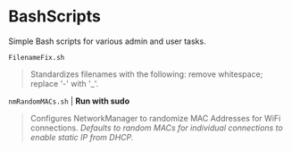 # BashScripts
Simple Bash scripts for various admin and user tasks.

`FilenameFix.sh`

> Standardizes filenames with the following: remove whitespace; replace '-' with '_'.

`nmRandomMACs.sh` | **Run with sudo**

> Configures NetworkManager to randomize MAC Addresses for WiFi connections.
*Defaults to random MACs for individual connections to enable static IP from DHCP.*
